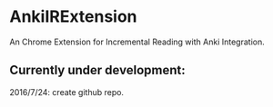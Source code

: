 # AnkiIRExtension
An Chrome Extension for Incremental Reading with Anki Integration.

## Currently under development:

2016/7/24:
  create github repo.
